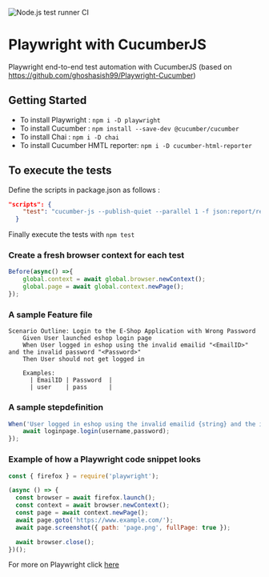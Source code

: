 ![Node.js test runner CI](https://github.com/leomiro1/Playwright-Cucumber/workflows/Node.js%20test%20runner%20CI/badge.svg)

# Playwright with CucumberJS
    
Playwright end-to-end test automation with CucumberJS (based on https://github.com/ghoshasish99/Playwright-Cucumber)
    
## Getting Started

* To install Playwright : `npm i -D playwright`
* To install Cucumber   : `npm install --save-dev @cucumber/cucumber`
* To install Chai : `npm i -D chai`
* To install Cucumber HMTL reporter: `npm i -D cucumber-html-reporter`
 
## To execute the tests

Define the scripts in package.json as follows :
```json
"scripts": {
    "test": "cucumber-js --publish-quiet --parallel 1 -f json:report/report.json && node report.js"
  }
```
Finally execute the tests with `npm test`


### Create a fresh browser context for each test
```Javascript
Before(async() =>{
    global.context = await global.browser.newContext();
    global.page = await global.context.newPage();
});
```
### A sample Feature file
```gherkin
Scenario Outline: Login to the E-Shop Application with Wrong Password
    Given User launched eshop login page
    When User logged in eshop using the invalid emailid "<EmailID>" and the invalid password "<Password>"
    Then User should not get logged in

    Examples:
      | EmailID | Password  |
      | user    | pass      |
```
### A sample stepdefinition
```Javascript
When('User logged in eshop using the invalid emailid {string} and the invalid password {string}',async(username,password) =>{
    await loginpage.login(username,password);
});
```
### Example of how a Playwright code snippet looks
```Javascript
const { firefox } = require('playwright');

(async () => {
  const browser = await firefox.launch();
  const context = await browser.newContext();
  const page = await context.newPage();
  await page.goto('https://www.example.com/');
  await page.screenshot({ path: 'page.png', fullPage: true });

  await browser.close();
})();
```
For more on Playwright click [here](https://playwright.dev/)

